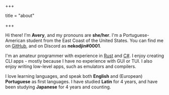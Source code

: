 +++

title = "about"

+++

Hi there! I'm **Avery**, and my pronouns are **she/her**. I'm a
Portuguese-American student from the East Coast of the United States. You can
find me on [GitHub][gh], and on Discord as **nekodjin#0001**.

I'm an amateur programmer with experience in [Rust][rs] and [C#][cs]. I enjoy
creating CLI apps - mostly because I have no experience with GUI or TUI. I also
enjoy writing low-level apps, such as emulators and compilers.

I love learning languages, and speak both **English** and (European)
**Portuguese** as first languages. I have studied **Latin** for 4 years, and
have been studying **Japanese** for 4 years and counting.


[rs]: https://rust-lang.org
[cs]: https://docs.microsoft.com/en-us/dotnet/csharp
[gh]: https://github.com/nekodjin

